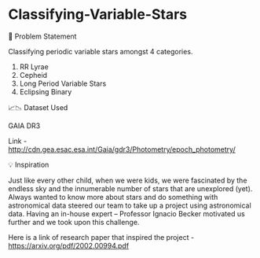 # Classifying-Variable-Stars
📝 Problem Statement

Classifying periodic variable stars amongst 4 categories.
1. RR Lyrae
2. Cepheid
3. Long Period Variable Stars
4. Eclipsing Binary


📈📉 Dataset Used

GAIA DR3

Link - http://cdn.gea.esac.esa.int/Gaia/gdr3/Photometry/epoch_photometry/


💡 Inspiration

Just like every other child, when we were kids, we were fascinated by the endless sky and the innumerable number of stars that are unexplored (yet).
Always wanted to know more about stars and do something with astronomical data steered our team to take up a project using astronomical data.
Having an in-house expert – Professor Ignacio Becker motivated us further and we took upon this challenge.

Here is a link of research paper that inspired the project - https://arxiv.org/pdf/2002.00994.pdf
